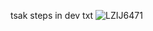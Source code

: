 tsak steps in dev txt
![LZIJ6471](https://user-images.githubusercontent.com/71068380/227551971-bd598483-6a5c-48c9-8324-8d2ec9817215.JPG)
